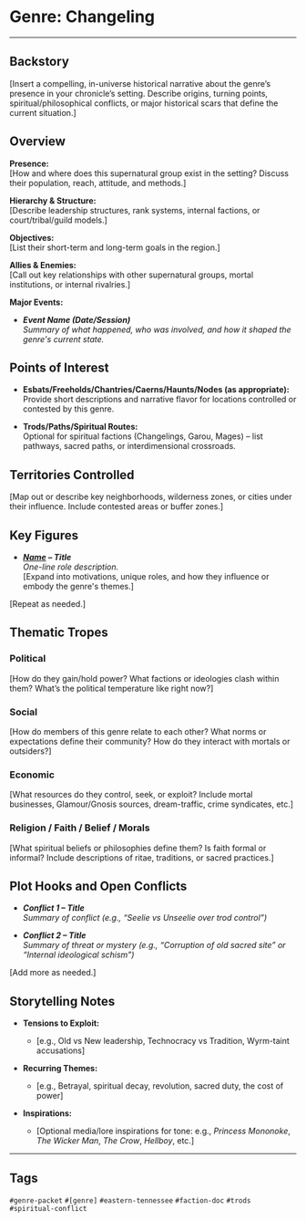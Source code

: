 # Genre: Changeling

---

## Backstory

[Insert a compelling, in-universe historical narrative about the genre’s presence in your chronicle’s setting. Describe origins, turning points, spiritual/philosophical conflicts, or major historical scars that define the current situation.]

## Overview

**Presence:**  
[How and where does this supernatural group exist in the setting? Discuss their population, reach, attitude, and methods.]

**Hierarchy & Structure:**  
[Describe leadership structures, rank systems, internal factions, or court/tribal/guild models.]

**Objectives:**  
[List their short-term and long-term goals in the region.]

**Allies & Enemies:**  
[Call out key relationships with other supernatural groups, mortal institutions, or internal rivalries.]

**Major Events:**  
- ***Event Name (Date/Session)***  
  _Summary of what happened, who was involved, and how it shaped the genre's current state._

## Points of Interest

- **Esbats/Freeholds/Chantries/Caerns/Haunts/Nodes (as appropriate):**  
  Provide short descriptions and narrative flavor for locations controlled or contested by this genre.

- **Trods/Paths/Spiritual Routes:**  
  Optional for spiritual factions (Changelings, Garou, Mages) – list pathways, sacred paths, or interdimensional crossroads.

## Territories Controlled

[Map out or describe key neighborhoods, wilderness zones, or cities under their influence. Include contested areas or buffer zones.]

## Key Figures

- ***[Name](./NPC_Filename.md) – Title***  
  _One-line role description._  
  [Expand into motivations, unique roles, and how they influence or embody the genre's themes.]

[Repeat as needed.]

## Thematic Tropes

### Political  
[How do they gain/hold power? What factions or ideologies clash within them? What’s the political temperature like right now?]

### Social  
[How do members of this genre relate to each other? What norms or expectations define their community? How do they interact with mortals or outsiders?]

### Economic  
[What resources do they control, seek, or exploit? Include mortal businesses, Glamour/Gnosis sources, dream-traffic, crime syndicates, etc.]

### Religion / Faith / Belief / Morals  
[What spiritual beliefs or philosophies define them? Is faith formal or informal? Include descriptions of ritae, traditions, or sacred practices.]

## Plot Hooks and Open Conflicts

- ***Conflict 1 – Title***  
  _Summary of conflict (e.g., “Seelie vs Unseelie over trod control”)_

- ***Conflict 2 – Title***  
  _Summary of threat or mystery (e.g., “Corruption of old sacred site” or “Internal ideological schism”)_

[Add more as needed.]

## Storytelling Notes

- **Tensions to Exploit:**  
  - [e.g., Old vs New leadership, Technocracy vs Tradition, Wyrm-taint accusations]

- **Recurring Themes:**  
  - [e.g., Betrayal, spiritual decay, revolution, sacred duty, the cost of power]

- **Inspirations:**  
  - [Optional media/lore inspirations for tone: e.g., *Princess Mononoke*, *The Wicker Man*, *The Crow*, *Hellboy*, etc.]

---

## Tags

`#genre-packet` `#[genre]` `#eastern-tennessee` `#faction-doc` `#trods` `#spiritual-conflict`

